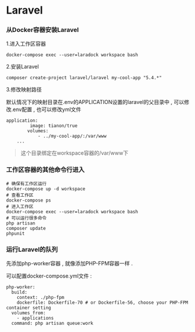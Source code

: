 # Laravel

### 从Docker容器安装Laravel

1.进入工作区容器

```
docker-compose exec --user=laradock workspace bash
```

2.安装Laravel

```
composer create-project laravel/laravel my-cool-app "5.4.*"
```

3.修改映射路径

默认情况下的映射目录在.env的APPLICATION设置的laravel的父目录中 , 可以修改.env配置 , 也可以修改yml文件

```
application:
         image: tianon/true
        volumes:
            - ../my-cool-app/:/var/www
    ...
```

> 这个目录绑定在workspace容器的/var/www下

### 工作区容器的其他命令行进入

```
# 确保有工作区运行
docker-compose up -d workspace
# 查看工作区
docker-compose ps
# 进入工作区
docker-compose exec --user=laradock workspace bash
# 可以运行很多命令
php artisan
composer update
phpunit
```

### 运行Laravel的队列

先添加php-worker容器 , 就像添加PHP-FPM容器一样 . 

可以配置docker-compose.yml文件 : 

```
php-worker:
  build:
    context: ./php-fpm
    dockerfile: Dockerfile-70 # or Dockerfile-56, choose your PHP-FPM container setting
  volumes_from:
    - applications
  command: php artisan queue:work
```



